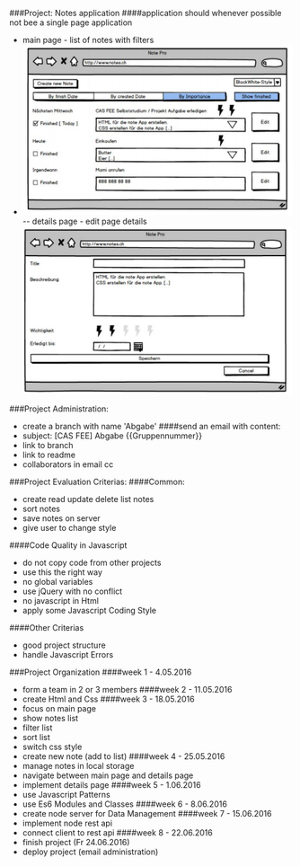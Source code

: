 ###Project: Notes application
####application should whenever possible not bee a single page application
- main page - list of notes with filters
- ![Main page](https://github.com/pbarthol/Gruppenarbeit-1/blob/master/img/notes-main-page.PNG) -- details page - edit page details ![Details page](https://github.com/pbarthol/Gruppenarbeit-1/blob/master/img/notes-details-page.PNG)

###Project Administration:
- create a branch with name 'Abgabe'
####send an email with content:
- subject: [CAS FEE] Abgabe {{Gruppennummer}}
- link to branch
- link to readme
- collaborators in email cc


###Project Evaluation Criterias:
####Common:
- create read update delete list notes
- sort notes
- save notes on server
- give user to change style

####Code Quality in Javascript
- do not copy code from other projects
- use this the right way
- no global variables
- use jQuery with no conflict
- no javascript in Html
- apply some Javascript Coding Style

####Other Criterias
- good project structure
- handle Javascript Errors

###Project Organization
####week 1 - 4.05.2016
- form a team in 2 or 3 members
####week 2 - 11.05.2016
- create Html and Css
####week 3 - 18.05.2016
- focus on main page
- show notes list
- filter list
- sort list
- switch css style
- create new note (add to list)
####week 4 - 25.05.2016
- manage notes in local storage
- navigate between main page and details page
- implement details page
####week 5 - 1.06.2016
- use Javascript Patterns
- use Es6 Modules and Classes
####week 6 - 8.06.2016
- create node server for Data Management
####week 7 - 15.06.2016
- implement node rest api
- connect client to rest api
####week 8 - 22.06.2016
- finish project (Fr 24.06.2016)
- deploy project (email administration)
